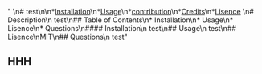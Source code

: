 " \n# test\n\n*[Installation](#installation)\n*[Usage](#usage)\n*[contribution](#contribution)\n*[Credits](#credits)\n*[Lisence](#lisence)   \n# Description\n test\n## Table of Contents\n* Installation\n* Usage\n* Lisence\n* Questions\n#### Installation\n test\n## Usage\n test\n## Lisence\nMIT\n## Questions\n test"

## HHH